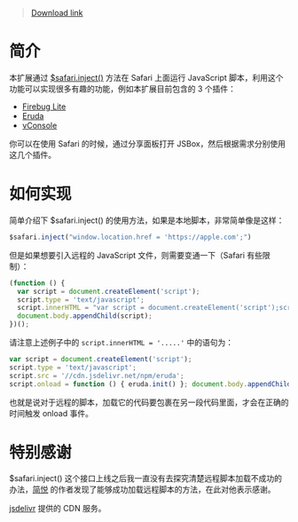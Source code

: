> [Download link](https://xteko.com/redir?url=https://github.com/cyanzhong/xTeko/raw/master/extension-scripts/safari-extensions.box)

# 简介

本扩展通过 [$safari.inject()](https://docs.xteko.com/#/sdk/safari?id=safariinjectscript) 方法在 Safari 上面运行 JavaScript 脚本，利用这个功能可以实现很多有趣的功能，例如本扩展目前包含的 3 个插件：

- [Firebug Lite](https://github.com/firebug/firebug-lite)
- [Eruda](https://eruda.liriliri.io/)
- [vConsole](https://github.com/Tencent/vConsole)

你可以在使用 Safari 的时候，通过分享面板打开 JSBox，然后根据需求分别使用这几个插件。

# 如何实现

简单介绍下 $safari.inject() 的使用方法，如果是本地脚本，非常简单像是这样：

```js
$safari.inject("window.location.href = 'https://apple.com';")
```

但是如果想要引入远程的 JavaScript 文件，则需要变通一下（Safari 有些限制）：

```js
(function () {
  var script = document.createElement('script');
  script.type = 'text/javascript';
  script.innerHTML = "var script = document.createElement('script');script.type = 'text/javascript';script.src = '//cdn.jsdelivr.net/npm/eruda';script.onload = function () { eruda.init() };document.body.appendChild(script);"
  document.body.appendChild(script);
})();
```

请注意上述例子中的 `script.innerHTML = '.....'` 中的语句为：

```js
var script = document.createElement('script');
script.type = 'text/javascript'; 
script.src = '//cdn.jsdelivr.net/npm/eruda'; 
script.onload = function () { eruda.init() }; document.body.appendChild(script);
```
也就是说对于远程的脚本，加载它的代码要包裹在另一段代码里面，才会在正确的时间触发 onload 事件。


# 特别感谢

$safari.inject() 这个接口上线之后我一直没有去探究清楚远程脚本加载不成功的办法，[简悦](http://ksria.com/simpread/) 的作者发现了能够成功加载远程脚本的方法，在此对他表示感谢。

[jsdelivr](https://jsdelivr.com) 提供的 CDN 服务。